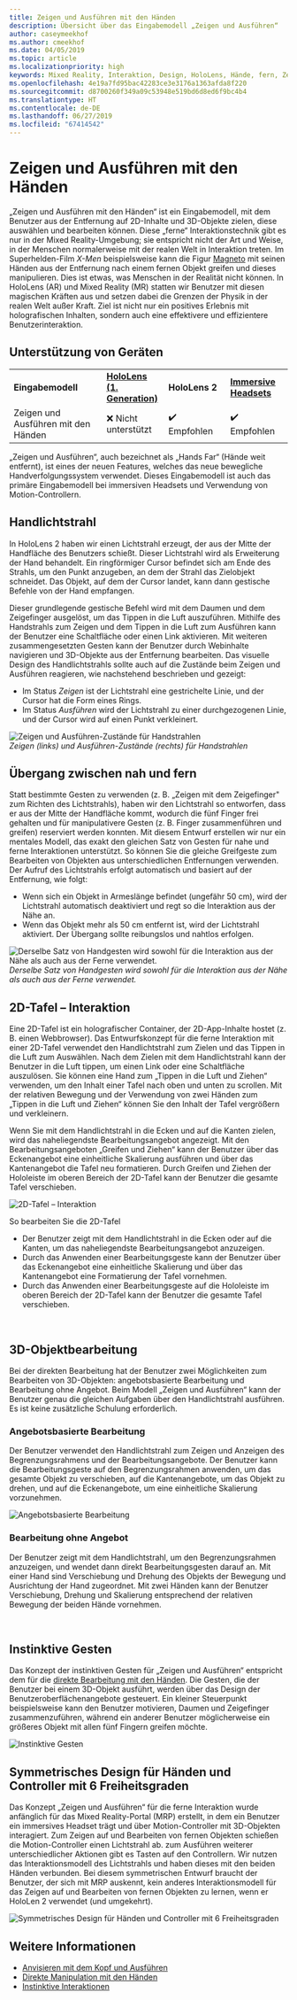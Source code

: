 ```yaml
---
title: Zeigen und Ausführen mit den Händen
description: Übersicht über das Eingabemodell „Zeigen und Ausführen“
author: caseymeekhof
ms.author: cmeekhof
ms.date: 04/05/2019
ms.topic: article
ms.localizationpriority: high
keywords: Mixed Reality, Interaktion, Design, HoloLens, Hände, fern, Zeigen und Ausführen
ms.openlocfilehash: 4e19a7fd95bac42283ce3e3176a1363afda8f220
ms.sourcegitcommit: d8700260f349a09c53948e519bd6d8ed6f9bc4b4
ms.translationtype: HT
ms.contentlocale: de-DE
ms.lasthandoff: 06/27/2019
ms.locfileid: "67414542"
---
```

# <a name="point-and-commit-with-hands"></a>Zeigen und Ausführen mit den Händen
„Zeigen und Ausführen mit den Händen“ ist ein Eingabemodell, mit dem Benutzer aus der Entfernung auf 2D-Inhalte und 3D-Objekte zielen, diese auswählen und bearbeiten können. Diese „ferne“ Interaktionstechnik gibt es nur in der Mixed Reality-Umgebung; sie entspricht nicht der Art und Weise, in der Menschen normalerweise mit der realen Welt in Interaktion treten. Im Superhelden-Film *X-Men* beispielsweise kann die Figur [Magneto](https://en.wikipedia.org/wiki/Magneto_(comics)) mit seinen Händen aus der Entfernung nach einem fernen Objekt greifen und dieses manipulieren. Dies ist etwas, was Menschen in der Realität nicht können. In HoloLens (AR) und Mixed Reality (MR) statten wir Benutzer mit diesen magischen Kräften aus und setzen dabei die Grenzen der Physik in der realen Welt außer Kraft. Ziel ist nicht nur ein positives Erlebnis mit holografischen Inhalten, sondern auch eine effektivere und effizientere Benutzerinteraktion.

## <a name="device-support"></a>Unterstützung von Geräten

<table>
<colgroup>
    <col width="33%" />
    <col width="22%" />
    <col width="22%" />
    <col width="22%" />
</colgroup>
<tr>
     <td><strong>Eingabemodell</strong></td>
     <td><a href="hololens-hardware-details.md"><strong>HoloLens (1. Generation)</strong></a></td>
     <td><strong>HoloLens 2</strong></td>
     <td><a href="immersive-headset-hardware-details.md"><strong>Immersive Headsets</strong></a></td>
</tr>
<tr>
     <td>Zeigen und Ausführen mit den Händen</td>
     <td>❌ Nicht unterstützt</td>
     <td>✔️ Empfohlen</td>
     <td>✔️ Empfohlen</td>
</tr>
</table>


„Zeigen und Ausführen“, auch bezeichnet als „Hands Far“ (Hände weit entfernt), ist eines der neuen Features, welches das neue bewegliche Handverfolgungssystem verwendet. Dieses Eingabemodell ist auch das primäre Eingabemodell bei immersiven Headsets und Verwendung von Motion-Controllern.

## <a name="hand-rays"></a>Handlichtstrahl

In HoloLens 2 haben wir einen Lichtstrahl erzeugt, der aus der Mitte der Handfläche des Benutzers schießt. Dieser Lichtstrahl wird als Erweiterung der Hand behandelt. Ein ringförmiger Cursor befindet sich am Ende des Strahls, um den Punkt anzugeben, an dem der Strahl das Zielobjekt schneidet. Das Objekt, auf dem der Cursor landet, kann dann gestische Befehle von der Hand empfangen.

Dieser grundlegende gestische Befehl wird mit dem Daumen und dem Zeigefinger ausgelöst, um das Tippen in die Luft auszuführen. Mithilfe des Handstrahls zum Zeigen und dem Tippen in die Luft zum Ausführen kann der Benutzer eine Schaltfläche oder einen Link aktivieren. Mit weiteren zusammengesetzten Gesten kann der Benutzer durch Webinhalte navigieren und 3D-Objekte aus der Entfernung bearbeiten. Das visuelle Design des Handlichtstrahls sollte auch auf die Zustände beim Zeigen und Ausführen reagieren, wie nachstehend beschrieben und gezeigt: 

* Im Status *Zeigen* ist der Lichtstrahl eine gestrichelte Linie, und der Cursor hat die Form eines Rings.
* Im Status *Ausführen* wird der Lichtstrahl zu einer durchgezogenen Linie, und der Cursor wird auf einen Punkt verkleinert.

![Zeigen und Ausführen-Zustände für Handstrahlen](images/Hand-Rays-720px.jpg)<br>
*Zeigen (links) und Ausführen-Zustände (rechts) für Handstrahlen*

## <a name="transition-between-near-and-far"></a>Übergang zwischen nah und fern

Statt bestimmte Gesten zu verwenden (z. B. „Zeigen mit dem Zeigefinger" zum Richten des Lichtstrahls), haben wir den Lichtstrahl so entworfen, dass er aus der Mitte der Handfläche kommt, wodurch die fünf Finger frei gehalten und für manipulativere Gesten (z. B. Finger zusammenführen und greifen) reserviert werden konnten. Mit diesem Entwurf erstellen wir nur ein mentales Modell, das exakt den gleichen Satz von Gesten für nahe und ferne Interaktionen unterstützt. So können Sie die gleiche Greifgeste zum Bearbeiten von Objekten aus unterschiedlichen Entfernungen verwenden. Der Aufruf des Lichtstrahls erfolgt automatisch und basiert auf der Entfernung, wie folgt:

*  Wenn sich ein Objekt in Armeslänge befindet (ungefähr 50 cm), wird der Lichtstrahl automatisch deaktiviert und regt so die Interaktion aus der Nähe an.
*  Wenn das Objekt mehr als 50 cm entfernt ist, wird der Lichtstrahl aktiviert. Der Übergang sollte reibungslos und nahtlos erfolgen.

![Derselbe Satz von Handgesten wird sowohl für die Interaktion aus der Nähe als auch aus der Ferne verwendet.](images/Transition-Between-Near-And-Far-720px.jpg)<br>
*Derselbe Satz von Handgesten wird sowohl für die Interaktion aus der Nähe als auch aus der Ferne verwendet.*

## <a name="2d-slate-interaction"></a>2D-Tafel – Interaktion

Eine 2D-Tafel ist ein holografischer Container, der 2D-App-Inhalte hostet (z. B. einen Webbrowser). Das Entwurfskonzept für die ferne Interaktion mit einer 2D-Tafel verwendet den Handlichtstrahl zum Zielen und das Tippen in die Luft zum Auswählen. Nach dem Zielen mit dem Handlichtstrahl kann der Benutzer in die Luft tippen, um einen Link oder eine Schaltfläche auszulösen. Sie können eine Hand zum „Tippen in die Luft und Ziehen“ verwenden, um den Inhalt einer Tafel nach oben und unten zu scrollen. Mit der relativen Bewegung und der Verwendung von zwei Händen zum „Tippen in die Luft und Ziehen“ können Sie den Inhalt der Tafel vergrößern und verkleinern.

Wenn Sie mit dem Handlichtstrahl in die Ecken und auf die Kanten zielen, wird das naheliegendste Bearbeitungsangebot angezeigt. Mit den Bearbeitungsangeboten „Greifen und Ziehen“ kann der Benutzer über das Eckenangebot eine einheitliche Skalierung ausführen und über das Kantenangebot die Tafel neu formatieren. Durch Greifen und Ziehen der Hololeiste im oberen Bereich der 2D-Tafel kann der Benutzer die gesamte Tafel verschieben.

![2D-Tafel – Interaktion](images/2D-Slate-Interaction-Far-720px.jpg)

So bearbeiten Sie die 2D-Tafel<br>

* Der Benutzer zeigt mit dem Handlichtstrahl in die Ecken oder auf die Kanten, um das naheliegendste Bearbeitungsangebot anzuzeigen. 
* Durch das Anwenden einer Bearbeitungsgeste kann der Benutzer über das Eckenangebot eine einheitliche Skalierung und über das Kantenangebot eine Formatierung der Tafel vornehmen. 
* Durch das Anwenden einer Bearbeitungsgeste auf die Hololeiste im oberen Bereich der 2D-Tafel kann der Benutzer die gesamte Tafel verschieben.<br>

<br>

## <a name="3d-object-manipulation"></a>3D-Objektbearbeitung

Bei der direkten Bearbeitung hat der Benutzer zwei Möglichkeiten zum Bearbeiten von 3D-Objekten: angebotsbasierte Bearbeitung und Bearbeitung ohne Angebot. Beim Modell „Zeigen und Ausführen“ kann der Benutzer genau die gleichen Aufgaben über den Handlichtstrahl ausführen. Es ist keine zusätzliche Schulung erforderlich.<br>

### <a name="affordance-based-manipulation"></a>Angebotsbasierte Bearbeitung
Der Benutzer verwendet den Handlichtstrahl zum Zeigen und Anzeigen des Begrenzungsrahmens und der Bearbeitungsangebote. Der Benutzer kann die Bearbeitungsgeste auf den Begrenzungsrahmen anwenden, um das gesamte Objekt zu verschieben, auf die Kantenangebote, um das Objekt zu drehen, und auf die Eckenangebote, um eine einheitliche Skalierung vorzunehmen. <br>

![Angebotsbasierte Bearbeitung](images/3D-Object-Manipulation-Far-720px.jpg) <br>


### <a name="non-affordance-based-manipulation"></a>Bearbeitung ohne Angebot
Der Benutzer zeigt mit dem Handlichtstrahl, um den Begrenzungsrahmen anzuzeigen, und wendet dann direkt Bearbeitungsgesten darauf an. Mit einer Hand sind Verschiebung und Drehung des Objekts der Bewegung und Ausrichtung der Hand zugeordnet. Mit zwei Händen kann der Benutzer Verschiebung, Drehung und Skalierung entsprechend der relativen Bewegung der beiden Hände vornehmen.<br>

<br>

## <a name="instinctual-gestures"></a>Instinktive Gesten
Das Konzept der instinktiven Gesten für „Zeigen und Ausführen“ entspricht dem für die [direkte Bearbeitung mit den Händen](direct-manipulation.md). Die Gesten, die der Benutzer bei einem 3D-Objekt ausführt, werden über das Design der Benutzeroberflächenangebote gesteuert. Ein kleiner Steuerpunkt beispielsweise kann den Benutzer motivieren, Daumen und Zeigefinger zusammenzuführen, während ein anderer Benutzer möglicherweise ein größeres Objekt mit allen fünf Fingern greifen möchte.

![Instinktive Gesten](images/Instinctual-Gestures-Far-720px.jpg)<br>

## <a name="symmetric-design-between-hands-and-6-dof-controller"></a>Symmetrisches Design für Händen und Controller mit 6 Freiheitsgraden 
Das Konzept „Zeigen und Ausführen“ für die ferne Interaktion wurde anfänglich für das Mixed Reality-Portal (MRP) erstellt, in dem ein Benutzer ein immersives Headset trägt und über Motion-Controller mit 3D-Objekten interagiert. Zum Zeigen auf und Bearbeiten von fernen Objekten schießen die Motion-Controller einen Lichtstrahl ab. zum Ausführen weiterer unterschiedlicher Aktionen gibt es Tasten auf den Controllern. Wir nutzen das Interaktionsmodell des Lichtstrahls und haben dieses mit den beiden Händen verbunden. Bei diesem symmetrischen Entwurf braucht der Benutzer, der sich mit MRP auskennt, kein anderes Interaktionsmodell für das Zeigen auf und Bearbeiten von fernen Objekten zu lernen, wenn er HoloLen 2 verwendet (und umgekehrt).    

![Symmetrisches Design für Händen und Controller mit 6 Freiheitsgraden](images/Symmetric-Design-For-Rays-720px.jpg)<br>


## <a name="see-also"></a>Weitere Informationen
* [Anvisieren mit dem Kopf und Ausführen](gaze-and-commit.md)
* [Direkte Manipulation mit den Händen](direct-manipulation.md)
* [Instinktive Interaktionen](interaction-fundamentals.md)

